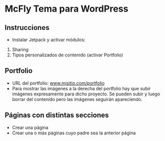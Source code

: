# McFly Tema para WordPress

## Instrucciones
- Instalar Jetpack y activar módulos:
1. Sharing
2. Tipos personalizados de contenido (activar Portfolio)

## Portfolio
- URL del portfolio: www.misitio.com/portfolio
- Para mostrar las imágenes a la derecha del portfolio hay que subir imágenes expresamente para dicho proyecto. Se pueden subir y luego borrar del contenido pero las imágenes seguirán apareciendo.

## Páginas con distintas secciones
- Crear una página
- Crear una o más páginas cuyo padre sea la anterior página
